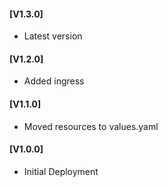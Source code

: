 #### [V1.3.0]
* Latest version

#### [V1.2.0]
* Added ingress

#### [V1.1.0]
* Moved resources to values.yaml

#### [V1.0.0]
* Initial Deployment